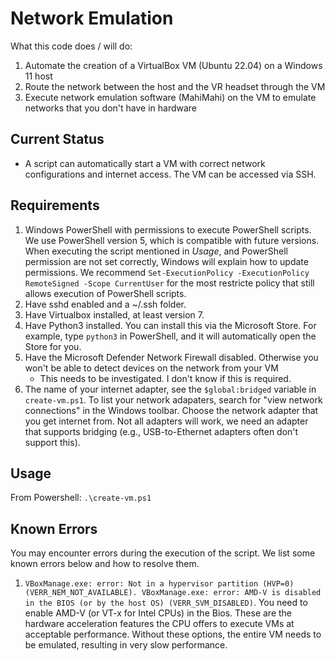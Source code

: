 # Network Emulation
What this code does / will do:
1. Automate the creation of a VirtualBox VM (Ubuntu 22.04) on a Windows 11 host
2. Route the network between the host and the VR headset through the VM
3. Execute network emulation software (MahiMahi) on the VM to emulate networks that you don't have in hardware

## Current Status
* A script can automatically start a VM with correct network configurations and internet access. The VM can be accessed via SSH.

## Requirements
1. Windows PowerShell with permissions to execute PowerShell scripts. We use PowerShell version 5, which is compatible with future versions. When executing the script mentioned in *Usage*, and PowerShell permission are not set correctly, Windows will explain how to update permissions. We recommend `Set-ExecutionPolicy -ExecutionPolicy RemoteSigned -Scope CurrentUser` for the most restricte policy that still allows execution of PowerShell scripts.
2. Have sshd enabled and a ~/.ssh folder.
3. Have Virtualbox installed, at least version 7.
4. Have Python3 installed. You can install this via the Microsoft Store. For example, type `python3` in PowerShell, and it will automatically open the Store for you.
5. Have the Microsoft Defender Network Firewall disabled. Otherwise you won't be able to detect devices on the network from your VM
    * This needs to be investigated. I don't know if this is required.
6. The name of your internet adapter, see the `$global:bridged` variable in `create-vm.ps1`. To list your network adapaters, search for "view network connections" in the Windows toolbar. Choose the network adapter that you get internet from. Not all adapters will work, we need an adapter that supports bridging (e.g., USB-to-Ethernet adapters often don't support this).

## Usage
From Powershell: `.\create-vm.ps1`


## Known Errors
You may encounter errors during the execution of the script. We list some known errors below and how to resolve them.

1. `VBoxManage.exe: error: Not in a hypervisor partition (HVP=0) (VERR_NEM_NOT_AVAILABLE). VBoxManage.exe: error: AMD-V is disabled in the BIOS (or by the host OS) (VERR_SVM_DISABLED)`. You need to enable AMD-V (or VT-x for Intel CPUs) in the Bios. These are the hardware acceleration features the CPU offers to execute VMs at acceptable performance. Without these options, the entire VM needs to be emulated, resulting in very slow performance.